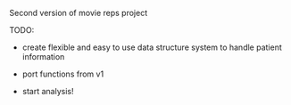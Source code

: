 Second version of movie reps project

TODO:

- create flexible and easy to use data structure system to handle patient information

- port functions from v1

- start analysis!

